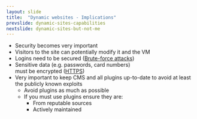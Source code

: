 ```yaml
---
layout: slide
title:  "Dynamic websites - Implications"
prevslide: dynamic-sites-capabilities
nextslide: dynamic-sites-but-not-me
---
```


* Security becomes very important
* Visitors to the site can potentially modify it and the VM
* Logins need to be secured ([Brute-force attacks](https://en.wikipedia.org/wiki/Brute-force_attack))
* Sensitive data (e.g. passwords, card numbers) <br/>must be encrypted ([HTTPS](https://en.wikipedia.org/wiki/HTTPS)) 
* Very important to keep CMS and all plugins up-to-date to avoid at least the publicly known exploits
  * Avoid plugins as much as possible
  * If you must use plugins ensure they are:
    * From reputable sources
    * Actively maintained
